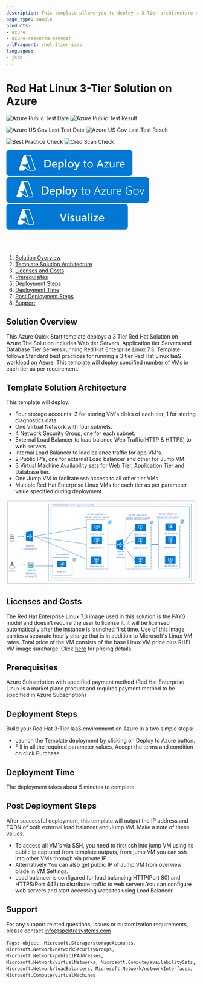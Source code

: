 ```yaml
---
description: This template allows you to deploy a 3 Tier architecture using 'Red Hat Enterprise Linux 7.3' virtual machines. Architecture includes Virtual Network, external and internal load balancers, Jump VM, NSGs etc along with multiple RHEL Virtual machines in each tier
page_type: sample
products:
- azure
- azure-resource-manager
urlFragment: rhel-3tier-iaas
languages:
- json
---
```

# Red Hat Linux 3-Tier Solution on Azure

![Azure Public Test Date](https://azurequickstartsservice.blob.core.windows.net/badges/application-workloads/redhat/rhel-3tier-iaas/PublicLastTestDate.svg)
![Azure Public Test Result](https://azurequickstartsservice.blob.core.windows.net/badges/application-workloads/redhat/rhel-3tier-iaas/PublicDeployment.svg)

![Azure US Gov Last Test Date](https://azurequickstartsservice.blob.core.windows.net/badges/application-workloads/redhat/rhel-3tier-iaas/FairfaxLastTestDate.svg)
![Azure US Gov Last Test Result](https://azurequickstartsservice.blob.core.windows.net/badges/application-workloads/redhat/rhel-3tier-iaas/FairfaxDeployment.svg)

![Best Practice Check](https://azurequickstartsservice.blob.core.windows.net/badges/application-workloads/redhat/rhel-3tier-iaas/BestPracticeResult.svg)
![Cred Scan Check](https://azurequickstartsservice.blob.core.windows.net/badges/application-workloads/redhat/rhel-3tier-iaas/CredScanResult.svg)

[![Deploy To Azure](https://raw.githubusercontent.com/Azure/azure-quickstart-templates/master/1-CONTRIBUTION-GUIDE/images/deploytoazure.svg?sanitize=true)](https://portal.azure.com/#create/Microsoft.Template/uri/https%3A%2F%2Fraw.githubusercontent.com%2FAzure%2Fazure-quickstart-templates%2Fmaster%2Fapplication-workloads%2Fredhat%2Frhel-3tier-iaas%2Fazuredeploy.json)
[![Deploy To Azure US Gov](https://raw.githubusercontent.com/Azure/azure-quickstart-templates/master/1-CONTRIBUTION-GUIDE/images/deploytoazuregov.svg?sanitize=true)](https://portal.azure.us/#create/Microsoft.Template/uri/https%3A%2F%2Fraw.githubusercontent.com%2FAzure%2Fazure-quickstart-templates%2Fmaster%2Fapplication-workloads%2Fredhat%2Frhel-3tier-iaas%2Fazuredeploy.json)
[![Visualize](https://raw.githubusercontent.com/Azure/azure-quickstart-templates/master/1-CONTRIBUTION-GUIDE/images/visualizebutton.svg?sanitize=true)](http://armviz.io/#/?load=https%3A%2F%2Fraw.githubusercontent.com%2FAzure%2Fazure-quickstart-templates%2Fmaster%2Fapplication-workloads%2Fredhat%2Frhel-3tier-iaas%2Fazuredeploy.json)

<a href="http://armviz.io/#/?load=https://portal.azure.com/#create/Microsoft.Template/uri/https%3A%2F%2Fraw.githubusercontent.com%2FAzure%2Fazure-quickstart-templates%2Fmaster%2Fapplication-workloads%2Fredhat%2Frhel-3tier-iaas%2Fazuredeploy.json" target="_blank">

<br> <br>
<!-- TOC -->

1. [Solution Overview](#solution-overview)
2. [Template Solution Architecture ](#template-solution-architecture)
3. [Licenses and Costs ](#licenses-and-costs)
4. [Prerequisites](#prerequisites)
5. [Deployment Steps](#deployment-steps)
6. [Deployment Time](#deployment-steps)
7. [Post Deployment Steps](#post-deployment-steps)
8. [Support](#support)

<!-- /TOC -->

## Solution Overview
This Azure Quick Start template deploys a 3 Tier Red Hat Solution on Azure.The Solution includes Web tier Servers, Application tier Servers and Database Tier Servers running Red Hat Enterprise Linux 7.3. Template follows Standard best practices for running a 3 tier Red Hat Linux IaaS workload on Azure. This template will deploy specified number of VMs in each tier as per requirement.

## Template Solution Architecture

This template will deploy:

- Four storage accounts: 3 for storing VM's disks of each tier, 1 for storing diagnostics data.
- One Virtual Network with four subnets.
- 4 Network Security Group, one for each subnet.
- External Load Balancer to load balance Web Traffic(HTTP & HTTPS) to web servers.
- Internal Load Balancer to load balance traffic for app VM's.
- 2 Public IP’s, one for external Load balancer and other for Jump VM.
- 3 Virtual Machine Availability sets for Web Tier, Application Tier and Database tier.
- One Jump VM to faclitate ssh access to all other tier VMs.
- Multiple Red Hat Enterprise Linux VMs for each tier as per parameter value specified during deployment.

![Deployment Solution Architecture](https://raw.githubusercontent.com/Azure/azure-quickstart-templates/master/application-workloads/redhat/rhel-3tier-iaas/images/architecture.png)

## Licenses and Costs

The Red Hat Enterprise Linux 7.3 image used in this solution is the PAYG model and doesn't require the user to license it, it will be licensed automatically after the instance is launched first time. Use of this image carries a separate hourly charge that is in addition to Microsoft's Linux VM rates. Total price of the VM consists of the base Linux VM price plus RHEL VM image surcharge.  Click [here](https://azure.microsoft.com/pricing/details/virtual-machines/red-hat/) for pricing details.

## Prerequisites

Azure Subscription with specified payment method (Red Hat Enterprise Linux is a market place product and requires payment method to be specified in Azure Subscription)

## Deployment Steps

Build your Red Hat 3-Tier IaaS environment on Azure in a two simple steps:
- Launch the Template deployment by clicking on Deploy to Azure button.
- Fill in all the required parameter values, Accept the terms and condition on click Purchase.

## Deployment Time

The deployment takes about 5 minutes to complete.

## Post Deployment Steps

After successful deployment, this template will output the IP address and FQDN of both external load balancer and Jump VM. Make a note of these values.

- To access all VM's via SSH, you need to first ssh into jump VM using its public ip captured from template outputs, from jump VM you can ssh into other VMs through via private IP.
- Alternatively You can also get public IP of Jump VM from overview blade in VM Settings.
- Load balancer is configured for load balancing HTTP(Port 80) and HTTPS(Port 443) to distribute traffic to web servers.You can configure web servers and start accessing websites using Load Balancer.

## Support

For any support related questions, issues or customization requirements, please contact info@spektrasystems.com

`Tags: object, Microsoft.Storage/storageAccounts, Microsoft.Network/networkSecurityGroups, Microsoft.Network/publicIPAddresses, Microsoft.Network/virtualNetworks, Microsoft.Compute/availabilitySets, Microsoft.Network/loadBalancers, Microsoft.Network/networkInterfaces, Microsoft.Compute/virtualMachines`

